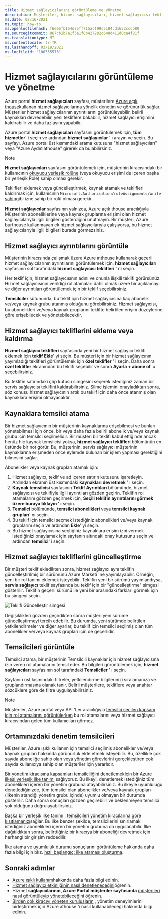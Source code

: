 ```yaml
---
title: Hizmet sağlayıcılarını görüntüleme ve yönetme
description: Müşteriler, hizmet sağlayıcıları, hizmet sağlayıcısı teklifleri ve Temsilcili kaynaklar hakkındaki bilgileri görüntülemek için Azure portal hizmet sağlayıcıları sayfasını kullanabilir.
ms.date: 02/16/2021
ms.topic: how-to
ms.openlocfilehash: f6ee5fb154d75ff715acf99c5184cd1652ccdb80
ms.sourcegitcommit: 867cb1b7a1f3a1f0b427282c648d411d0ca4f81f
ms.translationtype: MT
ms.contentlocale: tr-TR
ms.lasthandoff: 03/19/2021
ms.locfileid: "100555573"
---
```

# <a name="view-and-manage-service-providers"></a>Hizmet sağlayıcılarını görüntüleme ve yönetme

Azure portal **hizmet sağlayıcıları** sayfası, müşterilere [](https://portal.azure.com) [Azure açık thouse](../overview.md)kullanan hizmet sağlayıcılarına yönelik denetim ve görünürlük sağlar. Müşteriler hizmet sağlayıcılarının ayrıntılarını görüntüleyebilir, belirli kaynakları devredebilir, yeni tekliflere bakabilir, hizmet sağlayıcı erişimini kaldırabilir ve daha fazlasını yapabilir.

Azure portal **hizmet sağlayıcıları** sayfasını görüntülemek Için, **tüm hizmetler**' i seçin ve ardından **hizmet sağlayıcılar** ' ı arayın ve seçin. Bu sayfayı, Azure portal üst kısmındaki arama kutusuna "hizmet sağlayıcıları" veya "Azure Aydınlathouse" girerek da bulabilirsiniz.

> [!NOTE]
> **Hizmet sağlayıcıları** sayfasını görüntülemek için, müşterinin kiracısındaki bir kullanıcının [okuyucu yerleşik rolüne](../../role-based-access-control/built-in-roles.md#reader) (veya okuyucu erişimi de içeren başka bir yerleşik Role) sahip olması gerekir.
>
> Teklifleri eklemek veya güncelleştirmek, kaynak atamak ve teklifleri kaldırmak için, kullanıcının `Microsoft.Authorization/roleAssignments/write` [sahip](../../role-based-access-control/built-in-roles.md#owner)gibi izne sahip bir rolü olması gerekir.

**Hizmet sağlayıcılar** sayfasının yalnızca, Azure açık thouse aracılığıyla Müşterinin aboneliklerine veya kaynak gruplarına erişimi olan hizmet sağlayıcılarıyla ilgili bilgileri gösterdiğini unutmayın. Bir müşteri, Azure burthouse kullanmayan ek hizmet sağlayıcılarıyla çalışıyorsa, bu hizmet sağlayıcılarıyla ilgili bilgileri burada görmezsiniz.

## <a name="view-service-provider-details"></a>Hizmet sağlayıcı ayrıntılarını görüntüle

Müşterinin kiracısında çalışmak üzere Azure ınthouse kullanarak geçerli hizmet sağlayıcılarının ayrıntılarını görüntülemek için, **hizmet sağlayıcıları** sayfasının sol tarafındaki **hizmet sağlayıcısı teklifleri** ' ni seçin.

Her teklif için, hizmet sağlayıcısının adını ve onunla ilişkili teklifi görürsünüz. Hizmet sağlayıcısının verildiği rol atamaları dahil olmak üzere bir açıklamayı ve diğer ayrıntıları görüntülemek için bir teklif seçebilirsiniz.

**Temsilciler** sütununda, bu teklif için hizmet sağlayıcısına kaç abonelik ve/veya kaynak grubu atanmış olduğunu görebilirsiniz. Hizmet sağlayıcısı, bu abonelikleri ve/veya kaynak gruplarını teklifte belirtilen erişim düzeylerine göre erişebilecek ve yönetebilecektir.

## <a name="add-or-remove-service-provider-offers"></a>Hizmet sağlayıcı tekliflerini ekleme veya kaldırma

**Hizmet sağlayıcı teklifleri** sayfasında yeni bir hizmet sağlayıcı teklifi eklemek Için **teklif Ekle**' yi seçin. Bu müşteri için bir hizmet sağlayıcının yayımladığı teklifleri görüntülemek için **özel teklifler** ' i seçin. Daha sonra **özel teklifler** ekranından bu teklifi seçebilir ve sonra **Ayarla + abone ol**' u seçebilirsiniz.

Bu teklifin satırındaki çöp kutusu simgesini seçerek istediğiniz zaman bir servis sağlayıcısı teklifini kaldırabilirsiniz. Silme işlemini onayladıktan sonra, söz konusu hizmet sağlayıcının artık bu teklif için daha önce atanmış olan kaynaklara erişimi olmayacaktır.

## <a name="delegate-resources"></a>Kaynaklara temsilci atama

Bir hizmet sağlayıcının bir müşterinin kaynaklarına erişebilmesi ve bunları yönetebilmesi için önce, bir veya daha fazla belirli abonelik ve/veya kaynak grubu için temsilci seçilmelidir. Bir müşteri bir teklifi kabul ettiğinde ancak henüz hiç kaynak temsilcisi yoksa, **hizmet sağlayıcı teklifleri** bölümünün en üstünde bir not görür. Bu, müşterinin, servis sağlayıcı müşterinin kaynaklarına erişmeden önce eylemde bulunan bir işlem yapması gerektiğini bilmesini sağlar.

Abonelikler veya kaynak grupları atamak için:

1. Hizmet sağlayıcı, teklif ve ad içeren satırın kutusunu işaretleyin. Ardından ekranın üst kısmındaki **kaynakları devretmek** ' ı seçin.
1. **Kaynak temsilcisi** sayfasının **Teklif Ayrıntıları** bölümünde, hizmet sağlayıcısı ve teklifiyle ilgili ayrıntıları gözden geçirin. Teklifin rol atamalarını gözden geçirmek için, **Seçili teklifin ayrıntılarını görmek üzere buraya tıklayın ' ı** seçin.
1. **Temsilci** bölümünde, **temsilci abonelikleri** veya **temsilci kaynak grupları**' nı seçin.
1. Bu teklif için temsilci seçmek istediğiniz abonelikleri ve/veya kaynak gruplarını seçin ve ardından **Ekle**' yi seçin.
1. Bu hizmet sağlayıcısına seçtiğiniz kaynaklara erişim izni vermek istediğinizi onaylamak için sayfanın altındaki onay kutusunu seçin ve ardından **temsilci**' i seçin.

## <a name="update-service-provider-offers"></a>Hizmet sağlayıcı tekliflerini güncelleştirme

Bir müşteri teklif ekledikten sonra, hizmet sağlayıcı aynı teklifin güncelleştirilmiş bir sürümünü Azure Marketi 'ne yayımlayabilir. Örneğin, yeni bir rol tanımı eklemek isteyebilir. Teklifin yeni bir sürümü yayımlandıysa, **servis sağlayıcı** teklif sayfasında bu teklif için bir "güncelleştirme" simgesi gösterilir. Teklifin geçerli sürümü ile yeni bir arasındaki farkları görmek için bu simgeyi seçin.

 ![Teklifi Güncelleştir simgesi](../media/update-offer.jpg)

Değişiklikleri gözden geçirdikten sonra müşteri yeni sürüme güncelleştirmeyi tercih edebilir. Bu durumda, yeni sürümde belirtilen yetkilendirmeler ve diğer ayarlar, bu teklif için temsilci seçilmiş olan tüm abonelikler ve/veya kaynak grupları için de geçerlidir.

## <a name="view-delegations"></a>Temsilcileri görüntüle

Temsilci atama, bir müşterinin Temsilcili kaynaklar için hizmet sağlayıcısına izin veren rol atamalarını temsil eder. Bu bilgileri görüntülemek için, **hizmet sağlayıcıları** sayfasının sol tarafındaki **Temsilciler** ' ı seçin.

Sayfanın üst kısmındaki filtreler, yetkilendirme bilgilerinizi sıralamanıza ve gruplandırmasına olanak tanır. Belirli müşterilere, tekliflere veya anahtar sözcüklere göre de filtre uygulayabilirsiniz.

> [!NOTE]
> Müşteriler, Azure portal veya API 'Ler aracılığıyla [temsilci seçilen kapsam için rol atamalarını görüntülerken](../../role-based-access-control/role-assignments-list-portal.md#list-role-assignments-at-a-scope) bu rol atamalarını veya hizmet sağlayıcı kiracısından gelen tüm kullanıcıları görmez.

## <a name="audit-delegations-in-your-environment"></a>Ortamınızdaki denetim temsilcileri

Müşteriler, Azure ışıklı kullanım için temsilci seçilmiş abonelikler ve/veya kaynak grupları hakkında görünürlük elde etmek isteyebilir. Bu, özellikle çok sayıda aboneliğe sahip olan veya yönetim görevlerini gerçekleştiren çok sayıda kullanıcıya sahip olan müşteriler için yararlıdır.

[Bir yönetim kiracısına kapsamları temsilciliğini denetlemek](https://github.com/Azure/azure-policy/blob/master/built-in-policies/policyDefinitions/Lighthouse/Lighthouse_Delegations_Audit.json)Için bir [Azure ilkesi yerleşik ilke tanımı](../../governance/policy/samples/built-in-policies.md#lighthouse) sağlıyoruz. Bu ilkeyi, denetlemek istediğiniz tüm abonelikleri içeren bir yönetim grubuna atayabilirsiniz. Bu ilkeyle uyumluluğu denetlediğinizde, tüm temsilci olan abonelikler ve/veya kaynak grupları (ilkenin atandığı yönetim grubu içinde) uyumlu olmayan bir durumda gösterilir. Daha sonra sonuçları gözden geçirebilir ve beklenmeyen temsilci yok olduğunu doğrulayabilirsiniz.

Başka bir [yerleşik ilke tanımı](../../governance/policy/samples/built-in-policies.md#lighthouse) , [temsilcileri yönetim kiracılarına göre kısıtlamanızı](https://github.com/Azure/azure-policy/blob/master/built-in-policies/policyDefinitions/Lighthouse/AllowCertainManagingTenantIds_Deny.json)sağlar. Bu ilke benzer şekilde, temsilcilerini sınırlamak istediğiniz abonelikleri içeren bir yönetim grubuna da uygulanabilir. İlke dağıtıldıktan sonra, belirttiğiniz bir kiracıya bir aboneliği devretmek için herhangi bir girişim reddedilir.

İlke atama ve uyumluluk durumu sonuçlarını görüntüleme hakkında daha fazla bilgi için bkz. [hızlı başlangıç: ilke ataması oluşturma](../../governance/policy/assign-policy-portal.md).

## <a name="next-steps"></a>Sonraki adımlar

- [Azure ışıklı kullanım](../overview.md)hakkında daha fazla bilgi edinin.
- [Hizmet sağlayıcı etkinliğinin nasıl denetleneceğini](view-service-provider-activity.md)öğrenin.
- Hizmet **sağlayıcılarının, Azure Portal müşteriler sayfasında** [müşterileri nasıl görüntüleyip yönetebileceğini](view-manage-customers.md) öğrenin.
- [Birden çok kiracıyı yöneten kuruluşların](../concepts/enterprise.md) , yönetim deneyimlerini birleştirmek için Azure athouse 'ı nasıl kullanabileceği hakkında bilgi edinin.

